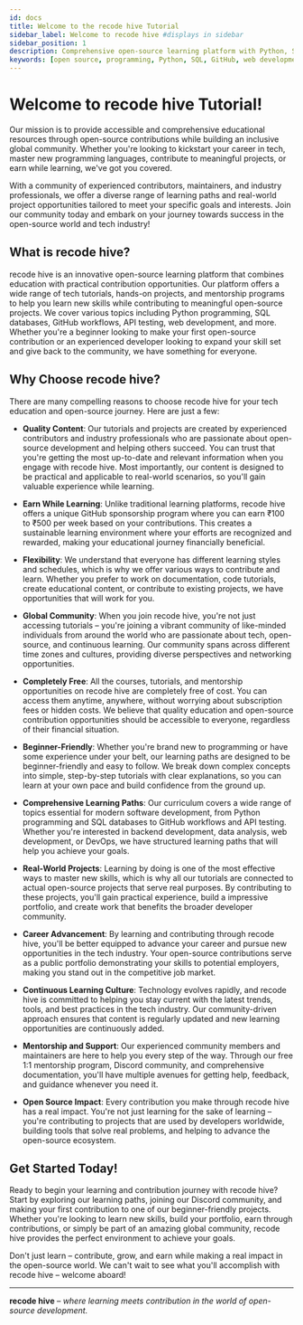 ```yaml
---
id: docs
title: Welcome to the recode hive Tutorial
sidebar_label: Welcome to recode hive #displays in sidebar
sidebar_position: 1
description: Comprehensive open-source learning platform with Python, SQL, GitHub tutorials and real-world projects. Earn while learning through our GitHub sponsorship program.
keywords: [open source, programming, Python, SQL, GitHub, web development, tech tutorials, earn while learning, open source contribution]
---
```


# Welcome to recode hive Tutorial!

Our mission is to provide accessible and comprehensive educational resources through open-source contributions while building an inclusive global community. Whether you're looking to kickstart your career in tech, master new programming languages, contribute to meaningful projects, or earn while learning, we've got you covered.

With a community of experienced contributors, maintainers, and industry professionals, we offer a diverse range of learning paths and real-world project opportunities tailored to meet your specific goals and interests. Join our community today and embark on your journey towards success in the open-source world and tech industry!

## What is recode hive?

recode hive is an innovative open-source learning platform that combines education with practical contribution opportunities. Our platform offers a wide range of tech tutorials, hands-on projects, and mentorship programs to help you learn new skills while contributing to meaningful open-source projects. We cover various topics including Python programming, SQL databases, GitHub workflows, API testing, web development, and more. Whether you're a beginner looking to make your first open-source contribution or an experienced developer looking to expand your skill set and give back to the community, we have something for everyone.

## Why Choose recode hive?

There are many compelling reasons to choose recode hive for your tech education and open-source journey. Here are just a few:

- **Quality Content**: Our tutorials and projects are created by experienced contributors and industry professionals who are passionate about open-source development and helping others succeed. You can trust that you're getting the most up-to-date and relevant information when you engage with recode hive. Most importantly, our content is designed to be practical and applicable to real-world scenarios, so you'll gain valuable experience while learning.

- **Earn While Learning**: Unlike traditional learning platforms, recode hive offers a unique GitHub sponsorship program where you can earn ₹100 to ₹500 per week based on your contributions. This creates a sustainable learning environment where your efforts are recognized and rewarded, making your educational journey financially beneficial.

- **Flexibility**: We understand that everyone has different learning styles and schedules, which is why we offer various ways to contribute and learn. Whether you prefer to work on documentation, code tutorials, create educational content, or contribute to existing projects, we have opportunities that will work for you.

- **Global Community**: When you join recode hive, you're not just accessing tutorials – you're joining a vibrant community of like-minded individuals from around the world who are passionate about tech, open-source, and continuous learning. Our community spans across different time zones and cultures, providing diverse perspectives and networking opportunities.

- **Completely Free**: All the courses, tutorials, and mentorship opportunities on recode hive are completely free of cost. You can access them anytime, anywhere, without worrying about subscription fees or hidden costs. We believe that quality education and open-source contribution opportunities should be accessible to everyone, regardless of their financial situation.

- **Beginner-Friendly**: Whether you're brand new to programming or have some experience under your belt, our learning paths are designed to be beginner-friendly and easy to follow. We break down complex concepts into simple, step-by-step tutorials with clear explanations, so you can learn at your own pace and build confidence from the ground up.

- **Comprehensive Learning Paths**: Our curriculum covers a wide range of topics essential for modern software development, from Python programming and SQL databases to GitHub workflows and API testing. Whether you're interested in backend development, data analysis, web development, or DevOps, we have structured learning paths that will help you achieve your goals.

- **Real-World Projects**: Learning by doing is one of the most effective ways to master new skills, which is why all our tutorials are connected to actual open-source projects that serve real purposes. By contributing to these projects, you'll gain practical experience, build a impressive portfolio, and create work that benefits the broader developer community.

- **Career Advancement**: By learning and contributing through recode hive, you'll be better equipped to advance your career and pursue new opportunities in the tech industry. Your open-source contributions serve as a public portfolio demonstrating your skills to potential employers, making you stand out in the competitive job market.

- **Continuous Learning Culture**: Technology evolves rapidly, and recode hive is committed to helping you stay current with the latest trends, tools, and best practices in the tech industry. Our community-driven approach ensures that content is regularly updated and new learning opportunities are continuously added.

- **Mentorship and Support**: Our experienced community members and maintainers are here to help you every step of the way. Through our free 1:1 mentorship program, Discord community, and comprehensive documentation, you'll have multiple avenues for getting help, feedback, and guidance whenever you need it.

- **Open Source Impact**: Every contribution you make through recode hive has a real impact. You're not just learning for the sake of learning – you're contributing to projects that are used by developers worldwide, building tools that solve real problems, and helping to advance the open-source ecosystem.

## Get Started Today!

Ready to begin your learning and contribution journey with recode hive? Start by exploring our learning paths, joining our Discord community, and making your first contribution to one of our beginner-friendly projects. Whether you're looking to learn new skills, build your portfolio, earn through contributions, or simply be part of an amazing global community, recode hive provides the perfect environment to achieve your goals.

Don't just learn – contribute, grow, and earn while making a real impact in the open-source world. We can't wait to see what you'll accomplish with recode hive – welcome aboard!

---

**recode hive** – _where learning meets contribution in the world of open-source development._